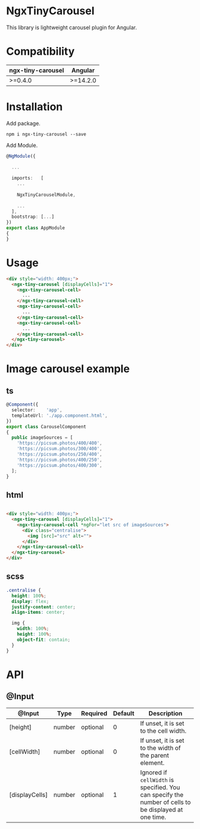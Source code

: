 # NgxTinyCarousel

This library is lightweight carousel plugin for Angular.

# Compatibility

| ngx-tiny-carousel | Angular   |
|-------------------|-----------|
| \>=0.4.0          | \>=14.2.0 |

# Installation

Add package.

```shell
npm i ngx-tiny-carousel --save
```

Add Module.

```typescript
@NgModule({
  
  ...
    
  imports:   [
    ...
      
    NgxTinyCarouselModule,
  
    ...
  ],
  bootstrap: [...]
})
export class AppModule
{
}
```

# Usage

```html
<div style="width: 400px;">
  <ngx-tiny-carousel [displayCells]="1">
    <ngx-tiny-carousel-cell>
      ...
    </ngx-tiny-carousel-cell>
    <ngx-tiny-carousel-cell>
      ...
    </ngx-tiny-carousel-cell>
    <ngx-tiny-carousel-cell>
      ...
    </ngx-tiny-carousel-cell>
  </ngx-tiny-carousel>
</div>
```

# Image carousel example

## ts

```typescript
@Component({
  selector:    'app',
  templateUrl: './app.component.html',
})
export class CarouselComponent
{
  public imageSources = [
    'https://picsum.photos/400/400',
    'https://picsum.photos/300/400',
    'https://picsum.photos/250/400',
    'https://picsum.photos/400/250',
    'https://picsum.photos/400/300',
  ];
}
```

## html

```html

<div style="width: 400px;">
  <ngx-tiny-carousel [displayCells]="1">
    <ngx-tiny-carousel-cell *ngFor="let src of imageSources">
      <div class="centralise">
        <img [src]="src" alt="">
      </div>
    </ngx-tiny-carousel-cell>
  </ngx-tiny-carousel>
</div>
```

## scss

```scss
.centralise {
  height: 100%;
  display: flex;
  justify-content: center;
  align-items: center;

  img {
    width: 100%;
    height: 100%;
    object-fit: contain;
  }
}
```

# API

## @Input

| @Input         | Type   | Required | Default | Description                                                                                           |
|----------------|--------|----------|---------|-------------------------------------------------------------------------------------------------------|
| [height]       | number | optional | 0       | If unset, it is set to the cell width.                                                                |
| [cellWidth]    | number | optional | 0       | If unset, it is set to the width of the parent element.                                               |
| [displayCells] | number | optional | 1       | Ignored if `cellWidth` is specified. You can specify the number of cells to be displayed at one time. |
